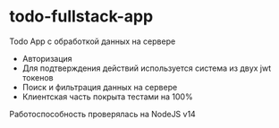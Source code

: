 # todo-fullstack-app
Todo App с обработкой данных на сервере
- Авторизация
- Для подтверждения действий используется система из двух jwt токенов
- Поиск и фильтрация данных на сервере
- Клиентская часть покрыта тестами на 100%


Работоспособность проверялась на NodeJS v14
